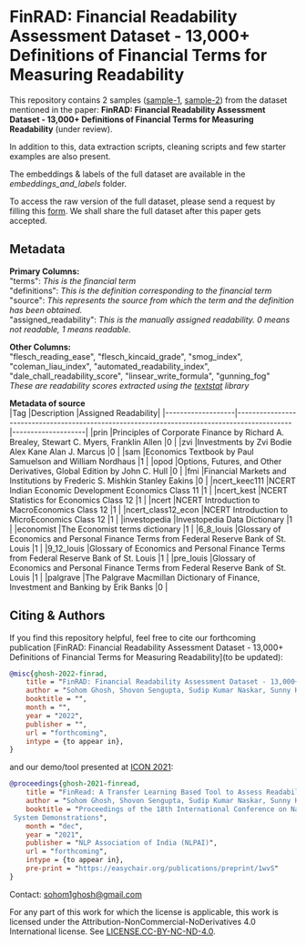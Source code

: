 # FinRAD: Financial Readability Assessment Dataset - 13,000+ Definitions of Financial Terms for Measuring Readability

This repository contains 2 samples ([sample-1](https://github.com/sohomghosh/FinRAD_Financial_Readability_Assessment_Dataset/blob/main/data_sample_500.csv), [sample-2](https://github.com/sohomghosh/FinRAD_Financial_Readability_Assessment_Dataset/blob/main/data_sample_1500.csv)) from the dataset mentioned in the paper: **FinRAD: Financial Readability Assessment Dataset - 13,000+ Definitions of Financial Terms for Measuring Readability** (under review).

In addition to this, data extraction scripts, cleaning scripts and few starter examples are also present.

The embeddings & labels of the full dataset are available in the *embeddings_and_labels* folder. 

To access the raw version of the full dataset, please send a request by filling this [form](https://forms.gle/hze6qSPc84kuY3McA). We shall share the full dataset after this paper gets accepted.

## Metadata
**Primary Columns:** <br>
"terms": _This is the financial term_ <br>
"definitions": _This is the definition corresponding to the financial term_ <br>
"source": _This represents the source from which the term and the definition has been obtained._ <br>
"assigned_readability": _This is the manually assigned readability. 0 means not readable, 1 means readable._<br>

**Other Columns:** <br>
"flesch_reading_ease",	"flesch_kincaid_grade",	"smog_index",	"coleman_liau_index",	"automated_readability_index",	"dale_chall_readability_score",	"linsear_write_formula",	"gunning_fog"<br>
_These are readability scores extracted using the [textstat](https://pypi.org/project/textstat/) library_

**Metadata of source**<br>
|Tag                |Description                                                                                  |Assigned Readability|
|-------------------|---------------------------------------------------------------------------------------------|--------------------|
|prin               |Principles of Corporate Finance by Richard A. Brealey, Stewart C. Myers, Franklin Allen  |0                   |
|zvi                |Investments by Zvi Bodie Alex Kane Alan J. Marcus                                        |0                   |
|sam                |Economics Textbook by Paul Samuelson and William Nordhaus                                |1                   |
|opod               |Options, Futures, and Other Derivatives, Global Edition by John C. Hull                  |0                   |
|fmi                |Financial Markets and Institutions by Frederic S. Mishkin Stanley Eakins                 |0                   |
|ncert_keec111      |NCERT Indian Economic Development Economics Class 11                                     |1                   |
|ncert_kest         |NCERT Statistics for Economics Class 12                                                  |1                   |
|ncert              |NCERT Introduction to MacroEconomics Class 12                                            |1                   |
|ncert_class12_econ |NCERT Introduction to MicroEconomics Class 12                                            |1                   |
|investopedia       |Investopedia Data Dictionary                                                             |1                   |
|economist          |The Economist terms dictionary                                                           |1                   |
|6_8_louis          |Glossary of Economics and Personal Finance Terms from Federal Reserve Bank of St. Louis  |1                   |
|9_12_louis         |Glossary of Economics and Personal Finance Terms from Federal Reserve Bank of St. Louis  |1                   |
|pre_louis          |Glossary of Economics and Personal Finance Terms from Federal Reserve Bank of St. Louis  |1                   |
|palgrave           |The Palgrave Macmillan Dictionary of Finance, Investment and Banking by Erik Banks       |0                   |       

## Citing & Authors
If you find this repository helpful, feel free to cite our forthcoming publication [FinRAD: Financial Readability Assessment Dataset - 13,000+ Definitions of Financial Terms for Measuring Readability](to be updated):
```bibtex 
@misc{ghosh-2022-finrad,
    title = "FinRAD: Financial Readability Assessment Dataset - 13,000+ Definitions of Financial Terms for Measuring Readability",
    author = "Sohom Ghosh, Shovon Sengupta, Sudip Kumar Naskar, Sunny Kumar Singh",
    booktitle = "",
    month = "",
    year = "2022",
    publisher = "",
    url = "forthcoming",
    intype = {to appear in},
}
```
and our demo/tool presented at [ICON 2021](http://icon2021.nits.ac.in/coloc_events.html):
```bibtex 
@proceedings{ghosh-2021-finread,
    title = "FinRead: A Transfer Learning Based Tool to Assess Readability of Definitions of Financial Terms",
    author = "Sohom Ghosh, Shovon Sengupta, Sudip Kumar Naskar, Sunny Kumar Singh",
    booktitle = "Proceedings of the 18th International Conference on Natural Language Processing (ICON) : 
 System Demonstrations",
    month = "dec",
    year = "2021",
    publisher = "NLP Association of India (NLPAI)",
    url = "forthcoming",
    intype = {to appear in},
    pre-print = "https://easychair.org/publications/preprint/1wvS"
}
```




Contact: sohom1ghosh@gmail.com



For any part of this work for which the license is applicable, this work is licensed under the Attribution-NonCommercial-NoDerivatives 4.0 International license. See [LICENSE.CC-BY-NC-ND-4.0](https://github.com/sohomghosh/FinRAD_Financial_Readability_Assessment_Dataset/blob/main/LICENSE).

